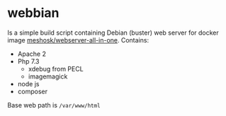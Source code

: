 # webbian
Is a simple build script containing Debian (buster) web server for docker image [meshosk/webserver-all-in-one](https://cloud.docker.com/repository/docker/meshosk/webserver-all-in-one). Contains:

* Apache 2
* Php 7.3
  * xdebug from PECL
  * imagemagick
* node js
* composer

Base web path is `/var/www/html`
